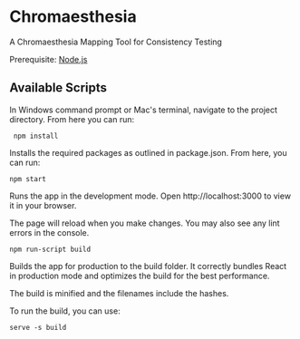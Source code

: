 # Chromaesthesia 

A Chromaesthesia Mapping Tool for Consistency Testing

Prerequisite: [Node.js](https://nodejs.org/en/download/)

## Available Scripts

In Windows command prompt or Mac's terminal, navigate to the project directory. 
From here you can run:

``` npm install```

Installs the required packages as outlined in package.json. 
From here, you can run: 

``` npm start ```

Runs the app in the development mode.
Open http://localhost:3000 to view it in your browser.

The page will reload when you make changes.
You may also see any lint errors in the console.

``` npm run-script build ```

Builds the app for production to the build folder.
It correctly bundles React in production mode and optimizes the build for the best performance.

The build is minified and the filenames include the hashes.

To run the build, you can use:

```serve -s build ```

